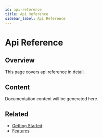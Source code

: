 ```yaml
---
id: api-reference
title: Api Reference
sidebar_label: Api Reference
---
```


# Api Reference

## Overview

This page covers api reference in detail.

## Content

Documentation content will be generated here.

## Related

- [Getting Started](/docs/getting-started)
- [Features](/docs/features)
